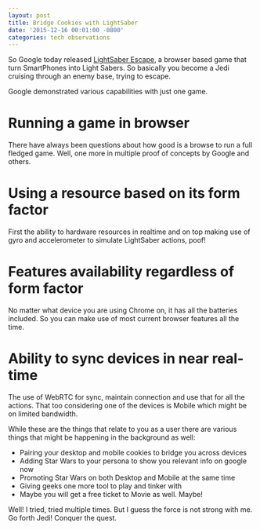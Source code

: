```yaml
---
layout: post
title: Bridge Cookies with LightSaber
date: '2015-12-16 00:01:00 -0800'
categories: tech observations
---
```


So Google today released [LightSaber Escape](https://lightsaber.withgoogle.com/), a browser based game that turn SmartPhones into Light Sabers. So basically you become a Jedi cruising through an enemy base, trying to escape.

Google demonstrated various capabilities with just one game.

# Running a game in browser
There have always been questions about how good is a browse to run a full fledged game. Well, one more in multiple proof of concepts by Google and others.

# Using a resource based on its form factor
First the ability to hardware resources in realtime and on top making use of gyro and accelerometer to simulate LightSaber actions, poof!

# Features availability regardless of form factor
No matter what device you are using Chrome on, it has all the batteries included. So you can make use of most current browser features all the time.

# Ability to sync devices in near real-time
The use of WebRTC for sync, maintain connection and use that for all the actions. That too considering one of the devices is Mobile which might be on limited bandwidth.

While these are the things that relate to you as a user there are various things that might be happening in the background as well:  
- Pairing your desktop and mobile cookies to bridge you across devices  
- Adding Star Wars to your persona to show you relevant info on google now  
- Promoting Star Wars on both Desktop and Mobile at the same time  
- Giving geeks one more tool to play and tinker with  
- Maybe you will get a free ticket to Movie as well. Maybe!  

Well! I tried, tried multiple times. But I guess the force is not strong with me. Go forth Jedi! Conquer the quest.
